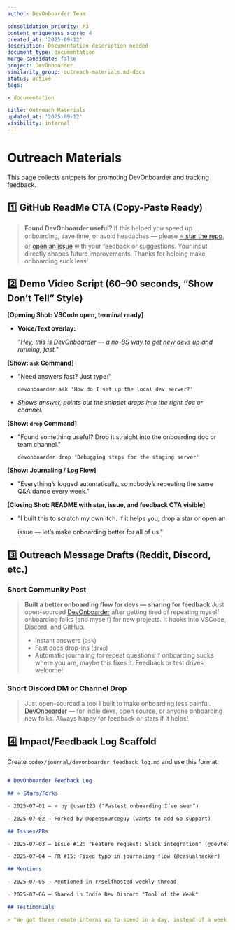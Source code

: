 ```yaml
---
author: DevOnboarder Team

consolidation_priority: P3
content_uniqueness_score: 4
created_at: '2025-09-12'
description: Documentation description needed
document_type: documentation
merge_candidate: false
project: DevOnboarder
similarity_group: outreach-materials.md-docs
status: active
tags:

- documentation

title: Outreach Materials
updated_at: '2025-09-12'
visibility: internal
---
```


# Outreach Materials

This page collects snippets for promoting DevOnboarder and tracking feedback.

## 1️⃣ GitHub ReadMe CTA (Copy-Paste Ready)

> **Found DevOnboarder useful?**
> If this helped you speed up onboarding, save time, or avoid headaches — please
> [⭐️ star the repo](https://github.com/theangrygamershowproductions/DevOnboarder),
> or [open an issue](https://github.com/theangrygamershowproductions/DevOnboarder/issues/new/choose)
> with your feedback or suggestions.
> Your input directly shapes future improvements. Thanks for helping make onboarding suck less!

## 2️⃣ Demo Video Script (60–90 seconds, “Show Don’t Tell” Style)

**[Opening Shot: VSCode open, terminal ready]**

- **Voice/Text overlay:**

  _"Hey, this is DevOnboarder — a no-BS way to get new devs up and running, fast."_

**[Show: `ask` Command]**

- "Need answers fast? Just type:"

    ```shell
    devonboarder ask 'How do I set up the local dev server?'
    ```

- _Shows answer, points out the snippet drops into the right doc or channel._

**[Show: `drop` Command]**

- "Found something useful? Drop it straight into the onboarding doc or team channel."

    ```shell
    devonboarder drop 'Debugging steps for the staging server'
    ```

**[Show: Journaling / Log Flow]**

- "Everything’s logged automatically, so nobody’s repeating the same Q&A dance every week."

**[Closing Shot: README with star, issue, and feedback CTA visible]**

- "I built this to scratch my own itch. If it helps you, drop a star or open an

  issue — let’s make onboarding better for all of us."

## 3️⃣ Outreach Message Drafts (Reddit, Discord, etc.)

### Short Community Post

>  **Built a better onboarding flow for devs — sharing for feedback**
> Just open-sourced [DevOnboarder](https://github.com/theangrygamershowproductions/DevOnboarder)
> after getting tired of repeating myself onboarding folks (and myself) for new projects.
> It hooks into VSCode, Discord, and GitHub.
>
> - Instant answers (`ask`)
> - Fast docs drop-ins (`drop`)
> - Automatic journaling for repeat questions
> If onboarding sucks where you are, maybe this fixes it. Feedback or test drives welcome!

### Short Discord DM or Channel Drop

> Just open-sourced a tool I built to make onboarding less painful.
> [DevOnboarder](https://github.com/theangrygamershowproductions/DevOnboarder) —
> for indie devs, open source, or anyone onboarding new folks.
> Always happy for feedback or stars if it helps!

## 4️⃣ Impact/Feedback Log Scaffold

Create `codex/journal/devonboarder_feedback_log.md` and use this format:

```markdown

# DevOnboarder Feedback Log

## ⭐️ Stars/Forks

- 2025-07-01 — ⭐️ by @user123 ("Fastest onboarding I’ve seen")

- 2025-07-02 — Forked by @opensourceguy (wants to add Go support)

## Issues/PRs

- 2025-07-03 — Issue #12: "Feature request: Slack integration" (@devteamlead)

- 2025-07-04 — PR #15: Fixed typo in journaling flow (@casualhacker)

## Mentions

- 2025-07-05 — Mentioned in r/selfhosted weekly thread

- 2025-07-06 — Shared in Indie Dev Discord "Tool of the Week"

## Testimonials

> "We got three remote interns up to speed in a day, instead of a week. Huge win." — @remoteteamops

```
